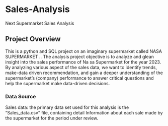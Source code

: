 # Sales-Analysis
Next Supermarket Sales Analysis

## Project Overview

This is a python and SQL project on an imaginary supermarket called NASA SUPERMARKET .. The analysis project objective is to analyze and glean insight into the sales performance of Na sa Supermarket for the year 2023. By analyzing various aspect of the sales data, we want to identify trends, make-data driven recommendation, and gain a deeper understanding of the supermarket’s (company) performance to answer critical questions and help the supermarket make data-driven decisions.

### Data Source 

Sales data: the primary data set used for this analysis is the “Sales_data.csv” file, containing  detail Information about each sale made by the supermarket for the period under review.
